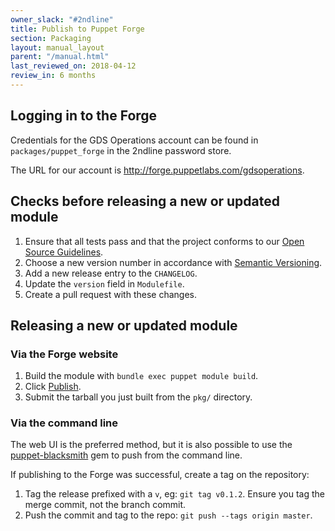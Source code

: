 ```yaml
---
owner_slack: "#2ndline"
title: Publish to Puppet Forge
section: Packaging
layout: manual_layout
parent: "/manual.html"
last_reviewed_on: 2018-04-12
review_in: 6 months
---
```


## Logging in to the Forge

Credentials for the GDS Operations account can be found in `packages/puppet_forge`
in the 2ndline password store.

The URL for our account is <http://forge.puppetlabs.com/gdsoperations>.

## Checks before releasing a new or updated module

1.  Ensure that all tests pass and that the project conforms to our
    [Open Source
    Guidelines](https://gds-operations.github.io/guidelines/).
2.  Choose a new version number in accordance with [Semantic
    Versioning](http://semver.org/).
3.  Add a new release entry to the `CHANGELOG`.
4.  Update the `version` field in `Modulefile`.
5.  Create a pull request with these changes.

## Releasing a new or updated module

### Via the Forge website

1.  Build the module with `bundle exec puppet module build`.
2.  Click [Publish](https://forge.puppetlabs.com/upload).
3.  Submit the tarball you just built from the `pkg/` directory.

### Via the command line

The web UI is the preferred method, but it is also possible to use the
[puppet-blacksmith](https://github.com/maestrodev/puppet-blacksmith) gem
to push from the command line.

If publishing to the Forge was successful, create a tag on the
repository:

1.  Tag the release prefixed with a `v`, eg: `git tag v0.1.2`. Ensure
    you tag the merge commit, not the branch commit.
2.  Push the commit and tag to the repo: `git push --tags origin master`.
